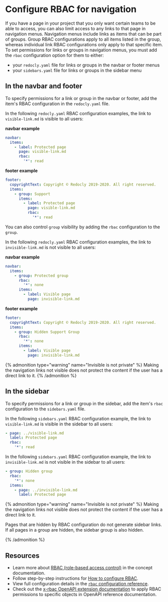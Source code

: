 # Configure RBAC for navigation

If you have a page in your project that you only want certain teams to be able to access, you can also limit access to any links to that page in navigation menus.
Navigation menus include links as items that can be part of groups.
Group RBAC configurations apply to all items listed in the group, whereas individual link RBAC configurations only apply to that specific item.
To set permissions for links or groups in navigation menus, you must add the `rbac` configuration option for them to either:

- your `redocly.yaml` file for links or groups in the navbar or footer menus
- your `sidebars.yaml` file for links or groups in the sidebar menu

## In the navbar and footer

To specify permissions for a link or group in the navbar or footer, add the item's RBAC configuration in the `redocly.yaml` file.

In the following `redocly.yaml` RBAC configuration examples, the link to `visible-link.md` is visible to all users:

**navbar example**

```yaml
navbar:
  items:
    - label: Protected page
      page: visible-link.md
      rbac:
        '*': read
```

**footer example**

```yaml
footer:
  copyrightText: Copyright © Redocly 2019-2020. All right reserved.
  items:
    - group: Support
      items:
        - label: Protected page
          page: visible-link.md
          rbac:
            '*': read
```

You can also control `group` visibility by adding the `rbac` configuration to the `group`.

In the following `redocly.yaml` RBAC configuration examples, the link to `invisible-link.md` is not visible to all users:

**navbar example**

```yaml
navbar:
  items:
    - group: Protected group
      rbac:
        '*': none
      items:
        - label: Visible page
          page: invisible-link.md
```

**footer example**

```yaml
footer:
  copyrightText: Copyright © Redocly 2019-2020. All right reserved.
  items:
    - group: Hidden Support Group
      rbac:
        '*': none
      items:
        - label: Visible page
          page: invisible-link.md
```

{% admonition type="warning" name="Invisible is not private" %}
Making the navigation links not visible does not protect the content if the user has a direct link to it.
{% /admonition %}

## In the sidebar

To specify permissions for a link or group in the sidebar, add the item's `rbac` configuration to the `sidebars.yaml` file.

In the following `sidebars.yaml` RBAC configuration example, the link to `visible-link.md` is visible in the sidebar to all users:

```yaml
- page: ../visible-link.md
  label: Protected page
  rbac:
    '*': read
```

In the following `sidebars.yaml` RBAC configuration example, the link to `invisible-link.md` is not visible in the sidebar to all users:

```yaml
- group: Hidden group
  rbac:
    '*': none
  items:
    - page: ../invisible-link.md
      label: Protected page
```

{% admonition type="warning" name="Invisible is not private" %}
Making the navigation links not visible does not protect the content if the user has a direct link to it.

Pages that are hidden by RBAC configuration do not generate sidebar links.
If all pages in a group are hidden, the sidebar group is also hidden.

{% /admonition %}

## Resources

- Learn more about [RBAC (role-based access control)](../../concepts/rbac.md) in the concept documentation.
- Follow step-by-step instructions for [How to configure RBAC](./index.md).
- View full configuration details in the [`rbac` configuration reference](../../../config/rbac.md).
- Check out the [x-rbac OpenAPI extension documentation](../../../author/reference/openapi-extensions/x-rbac.md) to apply RBAC permissions to specific objects in OpenAPI reference documentation.

